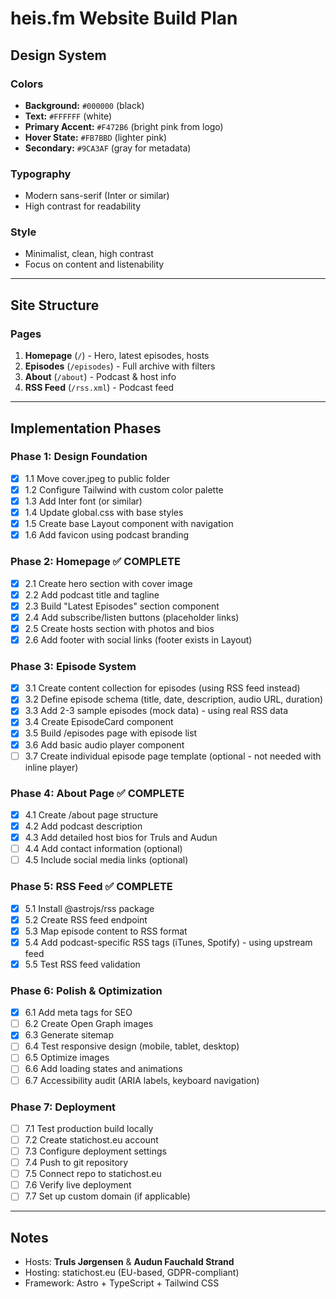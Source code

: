 # heis.fm Website Build Plan

## Design System

### Colors
- **Background:** `#000000` (black)
- **Text:** `#FFFFFF` (white)
- **Primary Accent:** `#F472B6` (bright pink from logo)
- **Hover State:** `#FB7BBD` (lighter pink)
- **Secondary:** `#9CA3AF` (gray for metadata)

### Typography
- Modern sans-serif (Inter or similar)
- High contrast for readability

### Style
- Minimalist, clean, high contrast
- Focus on content and listenability

---

## Site Structure

### Pages
1. **Homepage** (`/`) - Hero, latest episodes, hosts
2. **Episodes** (`/episodes`) - Full archive with filters
3. **About** (`/about`) - Podcast & host info
4. **RSS Feed** (`/rss.xml`) - Podcast feed

---

## Implementation Phases

### Phase 1: Design Foundation

- [x] 1.1 Move cover.jpeg to public folder
- [x] 1.2 Configure Tailwind with custom color palette
- [x] 1.3 Add Inter font (or similar)
- [x] 1.4 Update global.css with base styles
- [x] 1.5 Create base Layout component with navigation
- [x] 1.6 Add favicon using podcast branding

### Phase 2: Homepage ✅ COMPLETE

- [x] 2.1 Create hero section with cover image
- [x] 2.2 Add podcast title and tagline
- [x] 2.3 Build "Latest Episodes" section component
- [x] 2.4 Add subscribe/listen buttons (placeholder links)
- [x] 2.5 Create hosts section with photos and bios
- [x] 2.6 Add footer with social links (footer exists in Layout)

### Phase 3: Episode System

- [x] 3.1 Create content collection for episodes (using RSS feed instead)
- [x] 3.2 Define episode schema (title, date, description, audio URL, duration)
- [x] 3.3 Add 2-3 sample episodes (mock data) - using real RSS data
- [x] 3.4 Create EpisodeCard component
- [x] 3.5 Build /episodes page with episode list
- [x] 3.6 Add basic audio player component
- [ ] 3.7 Create individual episode page template (optional - not needed with inline player)

### Phase 4: About Page ✅ COMPLETE

- [x] 4.1 Create /about page structure
- [x] 4.2 Add podcast description
- [x] 4.3 Add detailed host bios for Truls and Audun
- [ ] 4.4 Add contact information (optional)
- [ ] 4.5 Include social media links (optional)

### Phase 5: RSS Feed ✅ COMPLETE

- [x] 5.1 Install @astrojs/rss package
- [x] 5.2 Create RSS feed endpoint
- [x] 5.3 Map episode content to RSS format
- [x] 5.4 Add podcast-specific RSS tags (iTunes, Spotify) - using upstream feed
- [x] 5.5 Test RSS feed validation

### Phase 6: Polish & Optimization

- [x] 6.1 Add meta tags for SEO
- [ ] 6.2 Create Open Graph images
- [x] 6.3 Generate sitemap
- [ ] 6.4 Test responsive design (mobile, tablet, desktop)
- [ ] 6.5 Optimize images
- [ ] 6.6 Add loading states and animations
- [ ] 6.7 Accessibility audit (ARIA labels, keyboard navigation)

### Phase 7: Deployment

- [ ] 7.1 Test production build locally
- [ ] 7.2 Create statichost.eu account
- [ ] 7.3 Configure deployment settings
- [ ] 7.4 Push to git repository
- [ ] 7.5 Connect repo to statichost.eu
- [ ] 7.6 Verify live deployment
- [ ] 7.7 Set up custom domain (if applicable) 

---

## Notes

- Hosts: **Truls Jørgensen** & **Audun Fauchald Strand**
- Hosting: statichost.eu (EU-based, GDPR-compliant)
- Framework: Astro + TypeScript + Tailwind CSS
